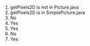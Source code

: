 1. getPixels2D is not in Picture.java
2. getPixels2D is in SimplePicture.java
3. No
4. Yes
5. Yes
6. No
7. Yes 